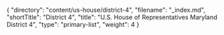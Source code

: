 {
  "directory": "content/us-house/district-4",
  "filename": "_index.md",
  "shortTitle": "District 4",
  "title": "U.S. House of Representatives Maryland District 4",
  "type": "primary-list",
  "weight": 4
}
